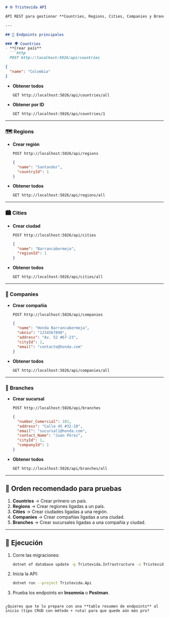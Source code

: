 ````markdown
# 🌐 Tristevida API

API REST para gestionar **Countries, Regions, Cities, Companies y Branches** con PostgreSQL y .NET 8.

---

## 📌 Endpoints principales

### 🌍 Countries
- **Crear país**
  ```http
  POST http://localhost:5026/api/countries
````

```json
{
  "name": "Colombia"
}
```

* **Obtener todos**

  ```http
  GET http://localhost:5026/api/countries/all
  ```

* **Obtener por ID**

  ```http
  GET http://localhost:5026/api/countries/1
  ```

---

### 🗺️ Regions

* **Crear región**

  ```http
  POST http://localhost:5026/api/regions
  ```

  ```json
  {
    "name": "Santander",
    "countryId": 1
  }
  ```

* **Obtener todos**

  ```http
  GET http://localhost:5026/api/regions/all
  ```

---

### 🏙️ Cities

* **Crear ciudad**

  ```http
  POST http://localhost:5026/api/cities
  ```

  ```json
  {
    "name": "Barrancabermeja",
    "regionId": 1
  }
  ```

* **Obtener todos**

  ```http
  GET http://localhost:5026/api/cities/all
  ```

---

### 🏢 Companies

* **Crear compañía**

  ```http
  POST http://localhost:5026/api/companies
  ```

  ```json
  {
    "name": "Honda Barrancabermeja",
    "ukniu": "1234567890",
    "address": "Av. 52 #67-23",
    "cityId": 1,
    "email": "contacto@honda.com"
  }
  ```

* **Obtener todos**

  ```http
  GET http://localhost:5026/api/companies/all
  ```

---

### 🏬 Branches

* **Crear sucursal**

  ```http
  POST http://localhost:5026/api/branches
  ```

  ```json
  {
    "number_Comercial": 101,
    "address": "Calle 45 #32-10",
    "email": "sucursal1@honda.com",
    "contact_Name": "Juan Pérez",
    "cityId": 1,
    "companyId": 1
  }
  ```

* **Obtener todos**

  ```http
  GET http://localhost:5026/api/branches/all
  ```

---

## 📝 Orden recomendado para pruebas

1. **Countries** → Crear primero un país.
2. **Regions** → Crear regiones ligadas a un país.
3. **Cities** → Crear ciudades ligadas a una región.
4. **Companies** → Crear compañías ligadas a una ciudad.
5. **Branches** → Crear sucursales ligadas a una compañía y ciudad.

---

## 🚀 Ejecución

1. Corre las migraciones:

   ```bash
   dotnet ef database update -p Tristevida.Infrastructure -s Tristevida.Api
   ```
2. Inicia la API:

   ```bash
   dotnet run --project Tristevida.Api
   ```
3. Prueba los endpoints en **Insomnia** o **Postman**.

```

¿Quieres que te lo prepare con una **tabla resumen de endpoints** al inicio (tipo CRUD con método + ruta) para que quede aún más pro?
```
